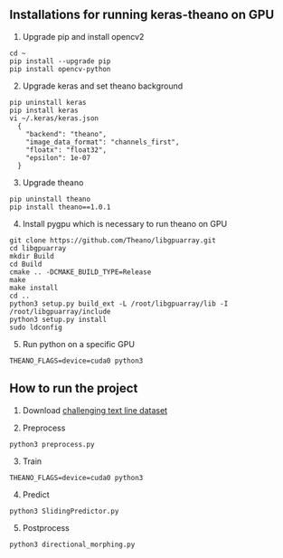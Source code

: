 ## Installations for running keras-theano on GPU
1. Upgrade pip and install opencv2
```
cd ~
pip install --upgrade pip
pip install opencv-python
```
2. Upgrade keras and set theano background
```
pip uninstall keras
pip install keras
vi ~/.keras/keras.json
  {
    "backend": "theano",
    "image_data_format": "channels_first",
    "floatx": "float32",
    "epsilon": 1e-07
  }
```
3. Upgrade theano
```
pip uninstall theano
pip install theano==1.0.1
```
4. Install pygpu which is necessary to run theano on GPU
```
git clone https://github.com/Theano/libgpuarray.git
cd libgpuarray
mkdir Build
cd Build
cmake .. -DCMAKE_BUILD_TYPE=Release
make
make install
cd ..
python3 setup.py build_ext -L /root/libgpuarray/lib -I /root/libgpuarray/include
python3 setup.py install
sudo ldconfig
```
5. Run python on a specific GPU
```
THEANO_FLAGS=device=cuda0 python3
```

## How to run the project
1. Download [challenging text line dataset](https://www.cs.bgu.ac.il/~berat/)

2. Preprocess
```
python3 preprocess.py
```
3. Train
```
THEANO_FLAGS=device=cuda0 python3
```
4. Predict
```
python3 SlidingPredictor.py
```
5. Postprocess
```
python3 directional_morphing.py
```
